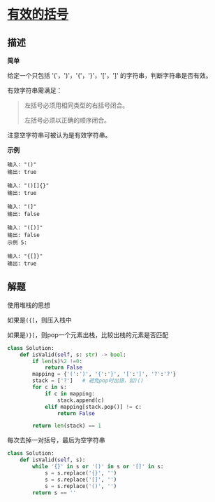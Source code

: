 # [有效的括号](https://leetcode-cn.com/problems/valid-parentheses/)

## 描述  
**简单**  

给定一个只包括 '('，')'，'{'，'}'，'['，']' 的字符串，判断字符串是否有效。

有效字符串需满足：

> 左括号必须用相同类型的右括号闭合。  
>
> 左括号必须以正确的顺序闭合。

注意空字符串可被认为是有效字符串。

**示例**  

    输入: "()"
    输出: true
    
    输入: "()[]{}"
    输出: true
    
    输入: "(]"
    输出: false
    
    输入: "([)]"
    输出: false
    示例 5:
    
    输入: "{[]}"
    输出: true

## 解题   
使用堆栈的思想  

如果是`({[`，则压入栈中   

如果是`)}[`，则pop一个元素出栈，比较出栈的元素是否匹配

```python 
class Solution:
    def isValid(self, s: str) -> bool:
        if len(s)%2 !=0:
            return False
        mapping = {'(':')', '{':'}', '[':']', '?':'?'}
        stack = ['?']   # 避免pop时出错，如)()
        for c in s:
            if c in mapping:
                stack.append(c)
            elif mapping[stack.pop()] != c:
                return False

        return len(stack) == 1

```

每次去掉一对括号，最后为空字符串 

```python
class Solution:
    def isValid(self, s):
        while '{}' in s or '()' in s or '[]' in s:
            s = s.replace('{}', '')
            s = s.replace('[]', '')
            s = s.replace('()', '')
        return s == ''
```


